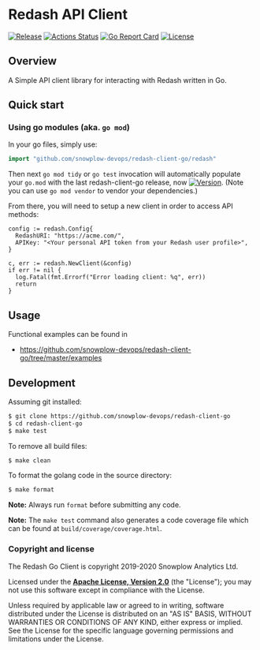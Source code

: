 # Redash API Client #
[![Release](https://img.shields.io/github/v/release/snowplow-devops/redash-client-go)](releases) 
[![Actions Status](https://github.com/snowplow-devops/redash-client-go/workflows/ci/badge.svg)](https://github.com/snowplow-devops/redash-client-go/actions)
[![Go Report Card](https://goreportcard.com/badge/github.com/snowplow-devops/redash-client-go)](https://goreportcard.com/report/github.com/snowplow-devops/redash-client-go)
[![License][license-image]][license]

## Overview ##

A Simple API client library for interacting with Redash written in Go. 

## Quick start ##

### Using go modules (aka. `go mod`) ###

In your go files, simply use:
```go
import "github.com/snowplow-devops/redash-client-go/redash"
```

Then next `go mod tidy` or `go test` invocation will automatically
populate your `go.mod` with the last redash-client-go release, now
[![Version](https://img.shields.io/github/tag/snowplow-devops/redash-client-go.svg)](https://github.com/snowplow-devops/redash-client-go/releases).
(Note you can use `go mod vendor` to vendor your dependencies.)

From there, you will need to setup a new client in order to access API methods:
```
config := redash.Config{
  RedashURI: "https://acme.com/",
  APIKey: "<Your personal API token from your Redash user profile>",
}

c, err := redash.NewClient(&config)
if err != nil {
  log.Fatal(fmt.Errorf("Error loading client: %q", err))
  return
}
```

## Usage ##

Functional examples can be found in
* https://github.com/snowplow-devops/redash-client-go/tree/master/examples 

## Development ##

Assuming git installed:

```bash
$ git clone https://github.com/snowplow-devops/redash-client-go
$ cd redash-client-go
$ make test
```

To remove all build files:

```bash
$ make clean
```

To format the golang code in the source directory:

```bash
$ make format
```

**Note:** Always run `format` before submitting any code.

**Note:** The `make test` command also generates a code coverage file which can be found at `build/coverage/coverage.html`.

### Copyright and license

The Redash Go Client is copyright 2019-2020 Snowplow Analytics Ltd.

Licensed under the **[Apache License, Version 2.0][license]** (the "License");
you may not use this software except in compliance with the License.

Unless required by applicable law or agreed to in writing, software
distributed under the License is distributed on an "AS IS" BASIS,
WITHOUT WARRANTIES OR CONDITIONS OF ANY KIND, either express or implied.
See the License for the specific language governing permissions and
limitations under the License.

[travis-image]: https://travis-ci.com/snowplow-devops/redash-client-go.png?branch=master
[travis]: https://travis-ci.com/snowplow-devops/redash-client-go

[release-image]: http://img.shields.io/badge/release-0.1.0-6ad7e5.svg?style=flat
[releases]: https://github.com/snowplow-devops/redash-client-go/releases

[license-image]: http://img.shields.io/badge/license-Apache--2-blue.svg?style=flat
[license]: http://www.apache.org/licenses/LICENSE-2.0

[goreport-image]: https://goreportcard.com/badge/github.com/snowplow-devops/redash-client-go
[goreport]: https://goreportcard.com/report/github.com/snowplow-devops/redash-client-go
